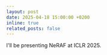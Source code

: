 ```yaml
---
layout: post
date: 2025-04-18 15:00:00 +0200
inline: true
related_posts: false
---
```


I'll be presenting NeRAF at ICLR 2025.